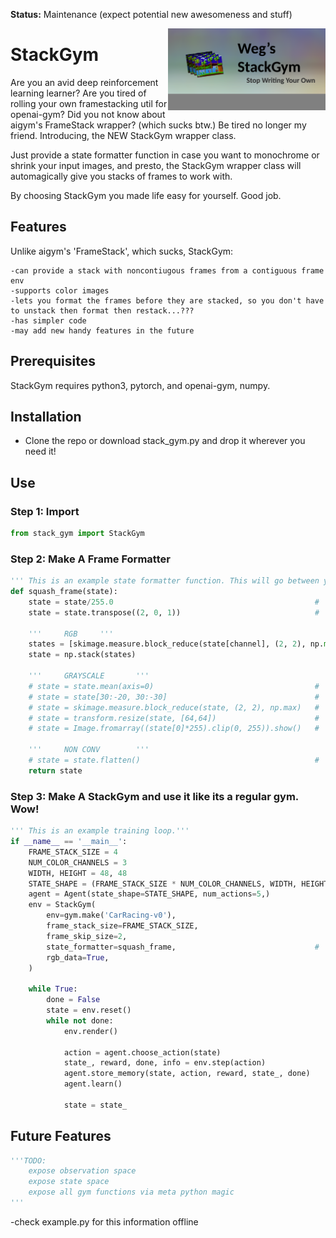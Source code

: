 **Status:** Maintenance (expect potential new awesomeness and stuff)

<img src="logo.png" width=50% align="right" /> 

# StackGym
Are you an avid deep reinforcement learning learner?
Are you tired of rolling your own framestacking util for openai-gym?
Did you not know about aigym's FrameStack wrapper? (which sucks btw.) 
Be tired no longer my friend. Introducing, the NEW StackGym wrapper class. 

Just provide a state formatter function in case you want to monochrome or shrink your input images, 
and presto, the StackGym wrapper class will automagically give you stacks of frames to work with.

By choosing StackGym you made life easy for yourself. Good job.

## Features
Unlike aigym's 'FrameStack', which sucks, StackGym:

    -can provide a stack with noncontiugous frames from a contiguous frame env
    -supports color images
    -lets you format the frames before they are stacked, so you don't have to unstack then format then restack...???
    -has simpler code
    -may add new handy features in the future

## Prerequisites 
StackGym requires python3, pytorch, and openai-gym, numpy.

## Installation
- Clone the repo or download stack_gym.py and drop it wherever you need it!

## Use

### Step 1: Import
```python
from stack_gym import StackGym
```

### Step 2: Make A Frame Formatter
```python
''' This is an example state formatter function. This will go between your environment and the buffer.'''
def squash_frame(state):
    state = state/255.0                                             #   normalize pixel values
    state = state.transpose((2, 0, 1))                              #   convert (width, height, color_channels) -> (color_channels, width, height)
    
    '''     RGB     ''' 
    states = [skimage.measure.block_reduce(state[channel], (2, 2), np.max) for channel in range(3)]
    state = np.stack(states)

    '''     GRAYSCALE       '''
    # state = state.mean(axis=0)                                    #   how to remove color
    # state = state[30:-20, 30:-30]                                 #   how to do cropping
    # state = skimage.measure.block_reduce(state, (2, 2), np.max)   #   how to half the dimensions
    # state = transform.resize(state, [64,64])                      #   how to resize more generally
    # state = Image.fromarray((state[0]*255).clip(0, 255)).show()   #   you might need this for visualization purposes
    
    '''     NON CONV        '''
    # state = state.flatten()                                       #   if for some reason you have a non convolutional network
    return state
```

### Step 3: Make A StackGym and use it like its a regular gym. Wow!
```python
''' This is an example training loop.'''
if __name__ == '__main__':
    FRAME_STACK_SIZE = 4
    NUM_COLOR_CHANNELS = 3
    WIDTH, HEIGHT = 48, 48
    STATE_SHAPE = (FRAME_STACK_SIZE * NUM_COLOR_CHANNELS, WIDTH, HEIGHT)    #   (4 * 3, 48, 48)
    agent = Agent(state_shape=STATE_SHAPE, num_actions=5,)
    env = StackGym(
        env=gym.make('CarRacing-v0'),
        frame_stack_size=FRAME_STACK_SIZE, 
        frame_skip_size=2,
        state_formatter=squash_frame,                               #   here is where you put your frame formatter
        rgb_data=True,
    )

    while True:
        done = False
        state = env.reset()
        while not done:
            env.render()

            action = agent.choose_action(state)
            state_, reward, done, info = env.step(action)               #   state comes out pre stacked. woohoo!
            agent.store_memory(state, action, reward, state_, done)     #   your memory will be storing stacks
            agent.learn()

            state = state_
```

## Future Features
```python
'''TODO:
    expose observation space
    expose state space
    expose all gym functions via meta python magic
'''
```

 -check example.py for this information offline
